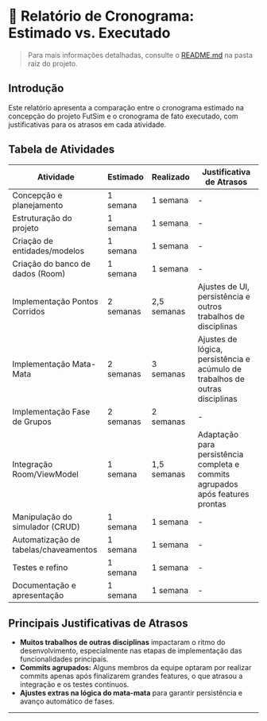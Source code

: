 # 📅 Relatório de Cronograma: Estimado vs. Executado

> Para mais informações detalhadas, consulte o [README.md](../README.md) na pasta raiz do projeto.

## Introdução

Este relatório apresenta a comparação entre o cronograma estimado na concepção do projeto FutSim e o cronograma de fato executado, com justificativas para os atrasos em cada atividade.

## Tabela de Atividades

| Atividade                              | Estimado   | Realizado   | Justificativa de Atrasos                                                                 |
|-----------------------------------------|------------|-------------|------------------------------------------------------------------------------------------|
| Concepção e planejamento                | 1 semana   | 1 semana    | -                                                                                        |
| Estruturação do projeto                 | 1 semana   | 1 semana    | -                                                                                        |
| Criação de entidades/modelos            | 1 semana   | 1 semana    | -                                                                                        |
| Criação do banco de dados (Room)        | 1 semana   | 1 semana    | -                                                                                        |
| Implementação Pontos Corridos           | 2 semanas  | 2,5 semanas | Ajustes de UI, persistência e outros trabalhos de disciplinas                             |
| Implementação Mata-Mata                 | 2 semanas  | 3 semanas   | Ajustes de lógica, persistência e acúmulo de trabalhos de outras disciplinas             |
| Implementação Fase de Grupos            | 2 semanas  | 2 semanas   | -                                                                                        |
| Integração Room/ViewModel               | 1 semana   | 1,5 semanas | Adaptação para persistência completa e commits agrupados após features prontas           |
| Manipulação do simulador (CRUD)         | 1 semana   | 1 semana    | -                                                                                        |
| Automatização de tabelas/chaveamentos   | 1 semana   | 1 semana    | -                                                                                        |
| Testes e refino                         | 1 semana   | 1 semana    | -                                                                                        |
| Documentação e apresentação             | 1 semana   | 1 semana    | -                                                                                        |

## Principais Justificativas de Atrasos

- **Muitos trabalhos de outras disciplinas** impactaram o ritmo do desenvolvimento, especialmente nas etapas de implementação das funcionalidades principais.
- **Commits agrupados:** Alguns membros da equipe optaram por realizar commits apenas após finalizarem grandes features, o que atrasou a integração e os testes contínuos.
- **Ajustes extras na lógica do mata-mata** para garantir persistência e avanço automático de fases.

---